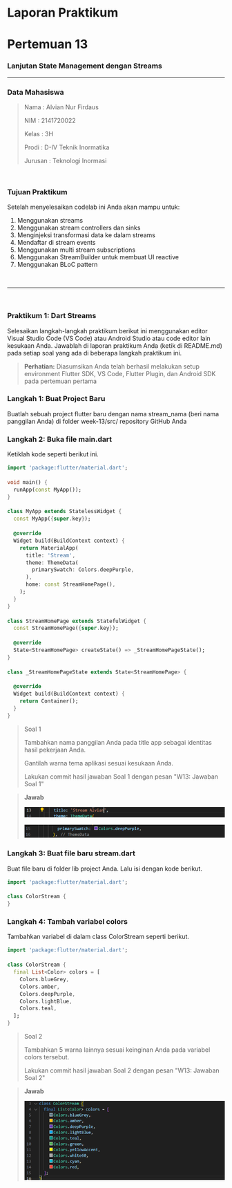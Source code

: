 # **Laporan Praktikum**
# **Pertemuan 13**
### **Lanjutan State Management dengan Streams**
------


### **Data Mahasiswa**


><p>Nama : Alvian Nur Firdaus<p>
>NIM : 2141720022<p>
>Kelas : 3H<p>
>Prodi : D-IV Teknik Inormatika<p>
>Jurusan : Teknologi Inormasi<p>


<br>

### **Tujuan Praktikum**
Setelah menyelesaikan codelab ini Anda akan mampu untuk:

1. Menggunakan streams
2. Menggunakan stream controllers dan sinks
3. Menginjeksi transformasi data ke dalam streams
4. Mendaftar di stream events
5. Menggunakan multi stream subscriptions
6. Menggunakan StreamBuilder untuk membuat UI reactive
7. Menggunakan BLoC pattern

<br>

---------
<br>

### **Praktikum 1: Dart Streams**
Selesaikan langkah-langkah praktikum berikut ini menggunakan editor Visual Studio Code (VS Code) atau Android Studio atau code editor lain kesukaan Anda. Jawablah di laporan praktikum Anda (ketik di README.md) pada setiap soal yang ada di beberapa langkah praktikum ini.<p>

>**Perhatian:** Diasumsikan Anda telah berhasil melakukan setup environment Flutter SDK, VS Code, Flutter Plugin, dan Android SDK pada pertemuan pertama

### **Langkah 1: Buat Project Baru**
Buatlah sebuah project flutter baru dengan nama stream_nama (beri nama panggilan Anda) di folder week-13/src/ repository GitHub Anda<p>

### **Langkah 2: Buka file main.dart**
Ketiklah kode seperti berikut ini.

```dart
import 'package:flutter/material.dart';

void main() {
  runApp(const MyApp());
}

class MyApp extends StatelessWidget {
  const MyApp({super.key});

  @override
  Widget build(BuildContext context) {
    return MaterialApp(
      title: 'Stream',
      theme: ThemeData(
        primarySwatch: Colors.deepPurple,
      ),
      home: const StreamHomePage(),
    );
  }
}

class StreamHomePage extends StatefulWidget {
  const StreamHomePage({super.key});

  @override
  State<StreamHomePage> createState() => _StreamHomePageState();
}

class _StreamHomePageState extends State<StreamHomePage> {

  @override
  Widget build(BuildContext context) {
    return Container();
  }
}

```

>Soal 1<p>
>Tambahkan nama panggilan Anda pada title app sebagai identitas hasil pekerjaan Anda.<p>
>Gantilah warna tema aplikasi sesuai kesukaan Anda.<p>
>Lakukan commit hasil jawaban Soal 1 dengan pesan "W13: Jawaban Soal 1"<p>

>**Jawab**<p>
><img src="docs/soal1ajp.PNG"><p>
><img src="docs/soal1bjp.PNG"><p>

<!-- <table>
    <tr>
        <th><img src="docs/soal17bjp.jpeg"></th>
        <th><img src="docs/soal17ajp.jpeg"></th>
        <th><img src="docs/soal17gf.gif"></th>
    </tr>
</table> -->

### **Langkah 3: Buat file baru stream.dart**
Buat file baru di folder lib project Anda. Lalu isi dengan kode berikut.

```dart
import 'package:flutter/material.dart';

class ColorStream {
}
```

### **Langkah 4: Tambah variabel colors**
Tambahkan variabel di dalam class ColorStream seperti berikut.

```dart
import 'package:flutter/material.dart';

class ColorStream {
  final List<Color> colors = [
    Colors.blueGrey,
    Colors.amber,
    Colors.deepPurple,
    Colors.lightBlue,
    Colors.teal,
  ];
}

```

>Soal 2<p>
>Tambahkan 5 warna lainnya sesuai keinginan Anda pada variabel colors tersebut.<p>
>Lakukan commit hasil jawaban Soal 2 dengan pesan "W13: Jawaban Soal 2"<p>

>**Jawab**<p>
><img src="docs/soal2jp.PNG"><p>
